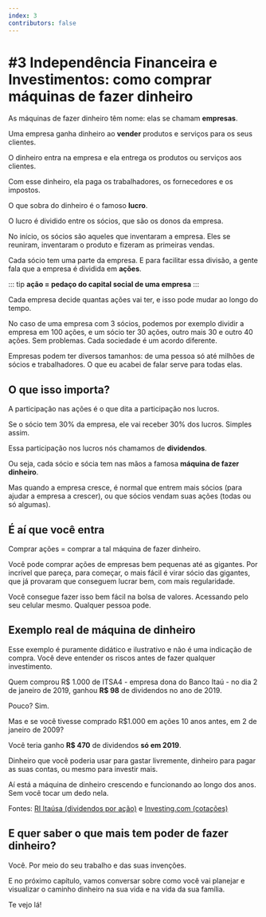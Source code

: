 ```yaml
---
index: 3
contributors: false
---
```


# #3 Independência Financeira e Investimentos: como comprar máquinas de fazer dinheiro

As máquinas de fazer dinheiro têm nome: elas se chamam **empresas**.

Uma empresa ganha dinheiro ao **vender** produtos e serviços para os seus clientes.

O dinheiro entra na empresa e ela entrega os produtos ou serviços aos clientes.

Com esse dinheiro, ela paga os trabalhadores, os fornecedores e os impostos.

O que sobra do dinheiro é o famoso **lucro**.

O lucro é dividido entre os sócios, que são os donos da empresa.

No início, os sócios são aqueles que inventaram a empresa. Eles se reuniram, inventaram o produto e fizeram as primeiras vendas.

Cada sócio tem uma parte da empresa. E para facilitar essa divisão, a gente fala que a empresa é dividida em **ações**.

::: tip
**ação = pedaço do capital social de uma empresa**
:::

Cada empresa decide quantas ações vai ter, e isso pode mudar ao longo do tempo.

No caso de uma empresa com 3 sócios, podemos por exemplo dividir a empresa em 100 ações, e um sócio ter 30 ações, outro mais 30 e outro 40 ações. Sem problemas. Cada sociedade é um acordo diferente.

Empresas podem ter diversos tamanhos: de uma pessoa só até milhões de sócios e trabalhadores. O que eu acabei de falar serve para todas elas.

## O que isso importa?

A participação nas ações é o que dita a participação nos lucros.

Se o sócio tem 30% da empresa, ele vai receber 30% dos lucros. Simples assim.

Essa participação nos lucros nós chamamos de **dividendos**.

Ou seja, cada sócio e sócia tem nas mãos a famosa **máquina de fazer dinheiro**.

Mas quando a empresa cresce, é normal que entrem mais sócios (para ajudar a empresa a crescer), ou que sócios vendam suas ações (todas ou só algumas).

## É aí que você entra

Comprar ações = comprar a tal máquina de fazer dinheiro.

Você pode comprar ações de empresas bem pequenas até as gigantes. Por incrível que pareça, para começar, o mais fácil é virar sócio das gigantes, que já provaram que conseguem lucrar bem, com mais regularidade.

Você consegue fazer isso bem fácil na bolsa de valores. Acessando pelo seu celular mesmo. Qualquer pessoa pode.

## Exemplo real de máquina de dinheiro

Esse exemplo é puramente didático e ilustrativo e não é uma indicação de compra. Você deve entender os riscos antes de fazer qualquer investimento.

Quem comprou R$ 1.000 de ITSA4 - empresa dona do Banco Itaú - no dia 2 de janeiro de 2019, ganhou **R$ 98** de dividendos no ano de 2019.

Pouco? Sim.

Mas e se você tivesse comprado R$1.000 em ações 10 anos antes, em 2 de janeiro de 2009?

Você teria ganho **R$ 470** de dividendos **só em 2019**.

Dinheiro que você poderia usar para gastar livremente, dinheiro para pagar as suas contas, ou mesmo para investir mais.

Aí está a máquina de dinheiro crescendo e funcionando ao longo dos anos. Sem você tocar um dedo nela.

Fontes: [RI Itaúsa (dividendos por ação)](http://www.itausa.com.br/pt/itausa-no-mercado-de-acoes/calculadora-de-dividendos) e [Investing.com (cotações)](https://br.investing.com/equities/itausa-pn-ej-n1-historical-data)

## E quer saber o que mais tem poder de fazer dinheiro?

Você. Por meio do seu trabalho e das suas invenções.

E no próximo capítulo, vamos conversar sobre como você vai planejar e visualizar o caminho dinheiro na sua vida e na vida da sua família.

Te vejo lá!